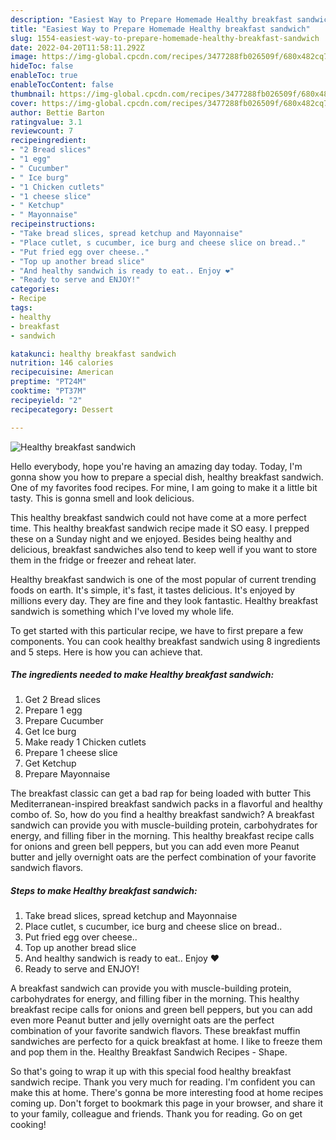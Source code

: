 ```yaml
---
description: "Easiest Way to Prepare Homemade Healthy breakfast sandwich"
title: "Easiest Way to Prepare Homemade Healthy breakfast sandwich"
slug: 1554-easiest-way-to-prepare-homemade-healthy-breakfast-sandwich
date: 2022-04-20T11:58:11.292Z
image: https://img-global.cpcdn.com/recipes/3477288fb026509f/680x482cq70/healthy-breakfast-sandwich-recipe-main-photo.jpg
hideToc: false
enableToc: true
enableTocContent: false
thumbnail: https://img-global.cpcdn.com/recipes/3477288fb026509f/680x482cq70/healthy-breakfast-sandwich-recipe-main-photo.jpg
cover: https://img-global.cpcdn.com/recipes/3477288fb026509f/680x482cq70/healthy-breakfast-sandwich-recipe-main-photo.jpg
author: Bettie Barton
ratingvalue: 3.1
reviewcount: 7
recipeingredient:
- "2 Bread slices"
- "1 egg"
- " Cucumber"
- " Ice burg"
- "1 Chicken cutlets"
- "1 cheese slice"
- " Ketchup"
- " Mayonnaise"
recipeinstructions:
- "Take bread slices, spread ketchup and Mayonnaise"
- "Place cutlet, s cucumber, ice burg and cheese slice on bread.."
- "Put fried egg over cheese.."
- "Top up another bread slice"
- "And healthy sandwich is ready to eat.. Enjoy ❤️"
- "Ready to serve and ENJOY!"
categories:
- Recipe
tags:
- healthy
- breakfast
- sandwich

katakunci: healthy breakfast sandwich 
nutrition: 146 calories
recipecuisine: American
preptime: "PT24M"
cooktime: "PT37M"
recipeyield: "2"
recipecategory: Dessert

---
```



![Healthy breakfast sandwich](https://img-global.cpcdn.com/recipes/3477288fb026509f/680x482cq70/healthy-breakfast-sandwich-recipe-main-photo.jpg)

Hello everybody, hope you're having an amazing day today. Today, I'm gonna show you how to prepare a special dish, healthy breakfast sandwich. One of my favorites food recipes. For mine, I am going to make it a little bit tasty. This is gonna smell and look delicious.

This healthy breakfast sandwich could not have come at a more perfect time. This healthy breakfast sandwich recipe made it SO easy. I prepped these on a Sunday night and we enjoyed. Besides being healthy and delicious, breakfast sandwiches also tend to keep well if you want to store them in the fridge or freezer and reheat later.

Healthy breakfast sandwich is one of the most popular of current trending foods on earth. It's simple, it's fast, it tastes delicious. It's enjoyed by millions every day. They are fine and they look fantastic. Healthy breakfast sandwich is something which I've loved my whole life.


To get started with this particular recipe, we have to first prepare a few components. You can cook healthy breakfast sandwich using 8 ingredients and 5 steps. Here is how you can achieve that.

<!--inarticleads1-->

##### The ingredients needed to make Healthy breakfast sandwich:

1. Get 2 Bread slices
1. Prepare 1 egg
1. Prepare  Cucumber
1. Get  Ice burg
1. Make ready 1 Chicken cutlets
1. Prepare 1 cheese slice
1. Get  Ketchup
1. Prepare  Mayonnaise


The breakfast classic can get a bad rap for being loaded with butter This Mediterranean-inspired breakfast sandwich packs in a flavorful and healthy combo of. So, how do you find a healthy breakfast sandwich? A breakfast sandwich can provide you with muscle-building protein, carbohydrates for energy, and filling fiber in the morning. This healthy breakfast recipe calls for onions and green bell peppers, but you can add even more Peanut butter and jelly overnight oats are the perfect combination of your favorite sandwich flavors. 

<!--inarticleads2-->

##### Steps to make Healthy breakfast sandwich:

1. Take bread slices, spread ketchup and Mayonnaise
1. Place cutlet, s cucumber, ice burg and cheese slice on bread..
1. Put fried egg over cheese..
1. Top up another bread slice
1. And healthy sandwich is ready to eat.. Enjoy ❤️
1. Ready to serve and ENJOY!

A breakfast sandwich can provide you with muscle-building protein, carbohydrates for energy, and filling fiber in the morning. This healthy breakfast recipe calls for onions and green bell peppers, but you can add even more Peanut butter and jelly overnight oats are the perfect combination of your favorite sandwich flavors. These breakfast muffin sandwiches are perfecto for a quick breakfast at home. I like to freeze them and pop them in the. Healthy Breakfast Sandwich Recipes - Shape. 

So that's going to wrap it up with this special food healthy breakfast sandwich recipe. Thank you very much for reading. I'm confident you can make this at home. There's gonna be more interesting food at home recipes coming up. Don't forget to bookmark this page in your browser, and share it to your family, colleague and friends. Thank you for reading. Go on get cooking!
